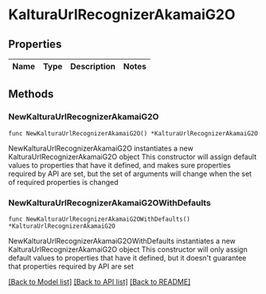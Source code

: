 # KalturaUrlRecognizerAkamaiG2O

## Properties

Name | Type | Description | Notes
------------ | ------------- | ------------- | -------------

## Methods

### NewKalturaUrlRecognizerAkamaiG2O

`func NewKalturaUrlRecognizerAkamaiG2O() *KalturaUrlRecognizerAkamaiG2O`

NewKalturaUrlRecognizerAkamaiG2O instantiates a new KalturaUrlRecognizerAkamaiG2O object
This constructor will assign default values to properties that have it defined,
and makes sure properties required by API are set, but the set of arguments
will change when the set of required properties is changed

### NewKalturaUrlRecognizerAkamaiG2OWithDefaults

`func NewKalturaUrlRecognizerAkamaiG2OWithDefaults() *KalturaUrlRecognizerAkamaiG2O`

NewKalturaUrlRecognizerAkamaiG2OWithDefaults instantiates a new KalturaUrlRecognizerAkamaiG2O object
This constructor will only assign default values to properties that have it defined,
but it doesn't guarantee that properties required by API are set


[[Back to Model list]](../README.md#documentation-for-models) [[Back to API list]](../README.md#documentation-for-api-endpoints) [[Back to README]](../README.md)


